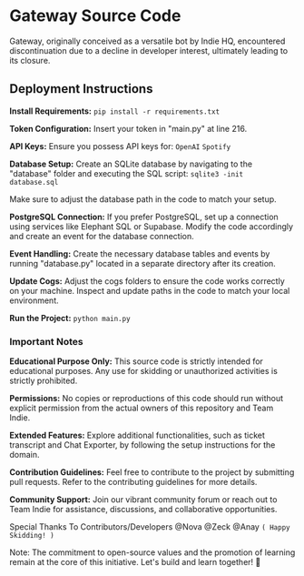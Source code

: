 # Gateway Source Code
Gateway, originally conceived as a versatile bot by Indie HQ, encountered discontinuation due to a decline in developer interest, ultimately leading to its closure.

## Deployment Instructions

**Install Requirements:**
`pip install -r requirements.txt`

**Token Configuration:**
Insert your token in "main.py" at line 216.

**API Keys:**
Ensure you possess API keys for:
`OpenAI`
`Spotify`

**Database Setup:**
Create an SQLite database by navigating to the "database" folder and executing the SQL script:
`sqlite3 -init database.sql`

   
Make sure to adjust the database path in the code to match your setup.

**PostgreSQL Connection:**
If you prefer PostgreSQL, set up a connection using services like Elephant SQL or Supabase. Modify the code accordingly and create an event for the database connection.

**Event Handling:**
Create the necessary database tables and events by running "database.py" located in a separate directory after its creation.

**Update Cogs:**
Adjust the cogs folders to ensure the code works correctly on your machine. Inspect and update paths in the code to match your local environment.

**Run the Project:**
`python main.py`

### Important Notes
**Educational Purpose Only:**
This source code is strictly intended for educational purposes. Any use for skidding or unauthorized activities is strictly prohibited.

**Permissions:**
No copies or reproductions of this code should run without explicit permission from the actual owners of this repository and Team Indie.

**Extended Features:**
Explore additional functionalities, such as ticket transcript and Chat Exporter, by following the setup instructions for the domain.

**Contribution Guidelines:**
Feel free to contribute to the project by submitting pull requests. Refer to the contributing guidelines for more details.

**Community Support:**
Join our vibrant community forum or reach out to Team Indie for assistance, discussions, and collaborative opportunities.

Special Thanks To Contributors/Developers
@Nova @Zeck @Anay
`( Happy Skidding! )`



Note: The commitment to open-source values and the promotion of learning remain at the core of this initiative. Let's build and learn together! 🚀
